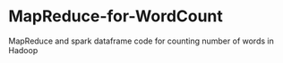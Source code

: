# MapReduce-for-WordCount
MapReduce and spark dataframe code for counting number of words in Hadoop
